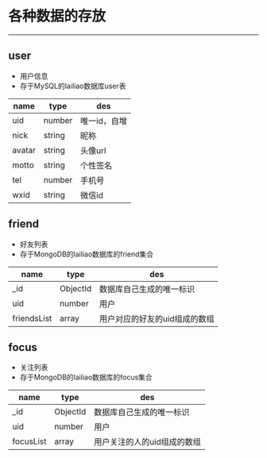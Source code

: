 # 各种数据的存放
---
## user

- 用户信息
- 存于MySQL的lailiao数据库user表

name | type | des
--- | --- | --- |
uid | number | 唯一id，自增
nick | string | 昵称
avatar | string | 头像url
motto | string | 个性签名
tel | number | 手机号
wxid | string | 微信id

## friend

- 好友列表
- 存于MongoDB的lailiao数据库的friend集合

name | type | des  
--- | --- | ---
_id | ObjectId | 数据库自己生成的唯一标识
uid | number | 用户
friendsList | array | 用户对应的好友的uid组成的数组

## focus

- 关注列表
- 存于MongoDB的lailiao数据库的focus集合

name | type | des  
--- | --- | ---
_id | ObjectId | 数据库自己生成的唯一标识
uid | number | 用户
focusList | array | 用户关注的人的uid组成的数组